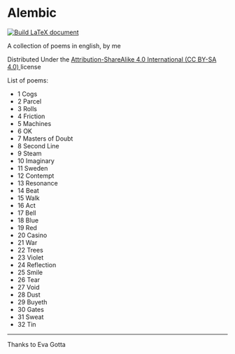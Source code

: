 # Alembic
[![Build LaTeX document](https://github.com/MatMasIt/Alembic/actions/workflows/LaTeXcompile.yml/badge.svg)](https://github.com/MatMasIt/Alembic/actions/workflows/LaTeXcompile.yml)

A collection of poems in english, by me

Distributed Under the [Attribution-ShareAlike 4.0 International (CC BY-SA 4.0) ](https://creativecommons.org/licenses/by-sa/4.0/}) license

List of poems:

<!-- BEGIN POEMLIST -->
* 1 Cogs
* 2 Parcel
* 3 Rolls
* 4 Friction
* 5 Machines
* 6 OK
* 7 Masters of Doubt
* 8 Second Line
* 9 Steam
* 10 Imaginary
* 11 Sweden
* 12 Contempt
* 13 Resonance
* 14 Beat
* 15 Walk
* 16 Act
* 17 Bell
* 18 Blue
* 19 Red
* 20 Casino
* 21 War
* 22 Trees
* 23 Violet
* 24 Reflection
* 25 Smile
* 26 Tear
* 27 Void
* 28 Dust
* 29 Buyeth
* 30 Gates
* 31 Sweat
* 32 Tin
<!-- END POEMLIST -->


---

Thanks to Eva Gotta
